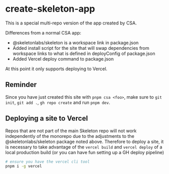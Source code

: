 # create-skeleton-app

This is a special multi-repo version of the app created by CSA.

Differences from a normal CSA app:

- @skeletonlabs/skeleton is a workspace link in package.json
- Added install script for the site that will swap dependencies from workspace links to what is defined in deployConfig of package.json
- Added Vercel deploy command to package.json

At this point it only supports deploying to Vercel.

## Reminder

Since you have just created this site with `pnpm csa <foo>`, make sure to `git init`, `git add .`, `gh repo create` and run `pnpm dev`.

## Deploying a site to Vercel

Repos that are not part of the main Skeleton repo will not work independently of the monorepo due to the adjustments to the @skeletonlabs/skeleton package noted above. Therefore to deploy a site, it is necessary to take advantage of the `vercel build` and `vercel deploy` of a local production build (or you can have fun setting up a GH deploy pipeline)

```bash
# ensure you have the vercel cli tool
pnpm i -g vercel
```
